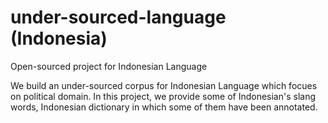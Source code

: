 # under-sourced-language (Indonesia)
Open-sourced project for Indonesian Language

We build an under-sourced corpus for Indonesian Language which focues on political domain. In this project, we provide some of Indonesian's slang words, Indonesian dictionary in which some of them have been annotated.
